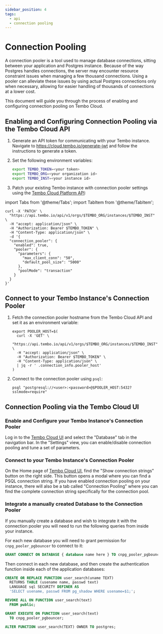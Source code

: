 ```yaml
---
sidebar_position: 4
tags:
  - api
  - connection pooling
---
```


# Connection Pooling


A connection pooler is a tool used to manage database connections, sitting between your application and Postgres
instance. Because of the way Postgres handles connections, the server may encounter resource constraint issues when
managing a few thousand connections. Using a pooler can alleviate these issues by using actual Postgres connections
only when necessary, allowing for easier handling of thousands of connections at a lower cost.

This document will guide you through the process of enabling and configuring connection pooling on Tembo Cloud.

## Enabling and Configuring Connection Pooling via the Tembo Cloud API

1. Generate an API token for communicating with your Tembo instance. Navigate to https://cloud.tembo.io/generate-jwt and follow the instructions to generate a token.


2. Set the following environment variables:

    ```bash
    export TEMBO_TOKEN=<your token>
    export TEMBO_ORG=<your organization id>
    export TEMBO_INST=<your instance id>
    ```


3. Patch your existing Tembo instance with connection pooler settings using the [Tembo Cloud Platform API](https://tembo.io/docs/tembo-cloud/openapi):

import Tabs from '@theme/Tabs';
import TabItem from '@theme/TabItem';

<Tabs>
<TabItem value="curl" label="Curl">

```shell
curl -X 'PATCH' \
  "https://api.tembo.io/api/v1/orgs/$TEMBO_ORG/instances/$TEMBO_INST" \
  -H "accept: application/json" \
  -H "Authorization: Bearer $TEMBO_TOKEN" \
  -H "Content-Type: application/json" \
  -d '{
  "connection_pooler": {
    "enabled": true,
    "pooler": {
      "parameters": {
        "max_client_conn": "50",
        "default_pool_size": "5000"
      },
      "poolMode": "transaction"
    }
  }
}'
```

</TabItem>
</Tabs>

## Connect to your Tembo Instance's Connection Pooler

1. Fetch the connection pooler hostname from the Tembo Cloud API and set it as an environment variable:

   ```shell
   export POOLER_HOST=$(
     curl -X 'GET' \
     "https://api.tembo.io/api/v1/orgs/$TEMBO_ORG/instances/$TEMBO_INST" \
     -H "accept: application/json" \
     -H "Authorization: Bearer $TEMBO_TOKEN" \
     -H "Content-Type: application/json" \
     | jq -r ' .connection_info.pooler_host'
   )
   ```

2. Connect to the connection pooler using `psql`:

   ```shell
   psql "postgresql://<user>:<password>@$POOLER_HOST:5432?sslmode=require"
   ```

## Connection Pooling via the Tembo Cloud UI

### Enable and Configure your Tembo Instance's Connection Pooler

Log in to the [Tembo Cloud UI](https://cloud.tembo.io/) and select the "Database" tab in the navigation bar. In the "Settings" view, you can enable/disable connection pooling and tune a set of parameters.

### Connect to your Tembo Instance's Connection Pooler

On the Home page of [Tembo Cloud UI](https://cloud.tembo.io/), find the "Show connection strings" button on the right side. This button opens a modal where you can find a PSQL connection string. If you have enabled connection pooling on your instance, there will also be a tab called "Connection Pooling" where you can find the complete connection string specifically for the connection pool.

### Integrate a manually created Database to the Connection Pooler

If you manually create a database and wish to integrate it with the connection
pooler you will need to run the following queries from inside your instance.

For each new database you will need to grant permission for `cnpg_pooler_pgbouncer`
to connect to it:

```sql
GRANT CONNECT ON DATABASE { database name here } TO cnpg_pooler_pgbouncer;
```

Then connect in each new database, and then create the authentication
function inside each of the application databases:

```sql
CREATE OR REPLACE FUNCTION user_search(uname TEXT)
  RETURNS TABLE (usename name, passwd text)
  LANGUAGE sql SECURITY DEFINER AS
  'SELECT usename, passwd FROM pg_shadow WHERE usename=$1;';

REVOKE ALL ON FUNCTION user_search(text)
  FROM public;

GRANT EXECUTE ON FUNCTION user_search(text)
  TO cnpg_pooler_pgbouncer;

ALTER FUNCTION user_search(TEXT) OWNER TO postgres;
```
